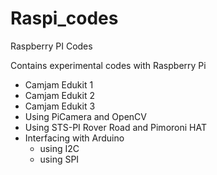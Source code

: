 # Raspi_codes
Raspberry PI Codes

Contains experimental codes with Raspberry Pi

- Camjam Edukit 1
- Camjam Edukit 2
- Camjam Edukit 3
- Using PiCamera and OpenCV
- Using STS-PI Rover Road and Pimoroni HAT
- Interfacing with Arduino
   - using I2C
   - using SPI
